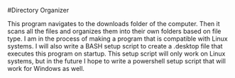 #Directory Organizer 

This program navigates to the downloads folder of the computer. Then it scans all the files and organizes them into their own folders based on file type.
I am in the process of making a program that is compatible with Linux systems. I will also write a BASH setup script to create a .desktop file that executes this program on startup. This setup script will only work on Linux systems, but in the future I hope to write a powershell setup script that will work for Windows as well.
